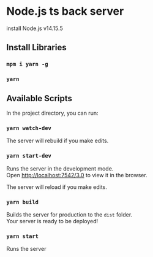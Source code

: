 # Node.js ts back server

install Node.js v14.15.5

## Install Libraries

### `mpm i yarn -g`
### `yarn`

## Available Scripts

In the project directory, you can run:

### `yarn watch-dev`

The server will rebuild if you make edits.

### `yarn start-dev`

Runs the server in the development mode.<br />
Open [http://localhost:7542/3.0](http://localhost:7542/3.0) to view it in the browser.

The server will reload if you make edits.

### `yarn build`

Builds the server for production to the `dist` folder.<br />
Your server is ready to be deployed!

### `yarn start`

Runs the server
